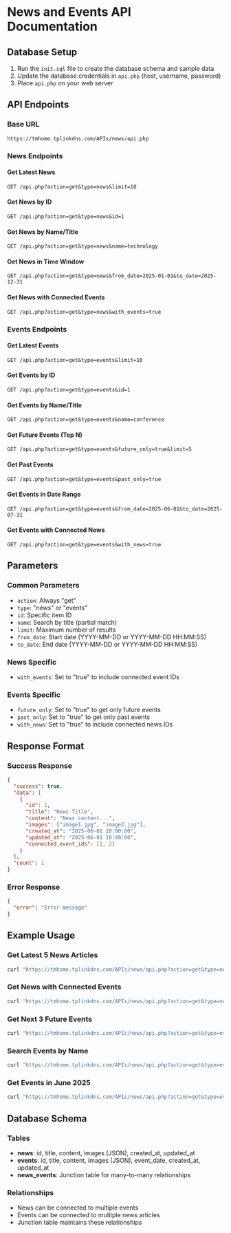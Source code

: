 # News and Events API Documentation

## Database Setup

1. Run the `init.sql` file to create the database schema and sample data
2. Update the database credentials in `api.php` (host, username, password)
3. Place `api.php` on your web server

## API Endpoints

### Base URL
```
https://tmhome.tplinkdns.com/APIs/news/api.php
```

### News Endpoints

#### Get Latest News
```
GET /api.php?action=get&type=news&limit=10
```

#### Get News by ID
```
GET /api.php?action=get&type=news&id=1
```

#### Get News by Name/Title
```
GET /api.php?action=get&type=news&name=technology
```

#### Get News in Time Window
```
GET /api.php?action=get&type=news&from_date=2025-01-01&to_date=2025-12-31
```

#### Get News with Connected Events
```
GET /api.php?action=get&type=news&with_events=true
```

### Events Endpoints

#### Get Latest Events
```
GET /api.php?action=get&type=events&limit=10
```

#### Get Events by ID
```
GET /api.php?action=get&type=events&id=1
```

#### Get Events by Name/Title
```
GET /api.php?action=get&type=events&name=conference
```

#### Get Future Events (Top N)
```
GET /api.php?action=get&type=events&future_only=true&limit=5
```

#### Get Past Events
```
GET /api.php?action=get&type=events&past_only=true
```

#### Get Events in Date Range
```
GET /api.php?action=get&type=events&from_date=2025-06-01&to_date=2025-07-31
```

#### Get Events with Connected News
```
GET /api.php?action=get&type=events&with_news=true
```

## Parameters

### Common Parameters
- `action`: Always "get"
- `type`: "news" or "events"
- `id`: Specific item ID
- `name`: Search by title (partial match)
- `limit`: Maximum number of results
- `from_date`: Start date (YYYY-MM-DD or YYYY-MM-DD HH:MM:SS)
- `to_date`: End date (YYYY-MM-DD or YYYY-MM-DD HH:MM:SS)

### News Specific
- `with_events`: Set to "true" to include connected event IDs

### Events Specific
- `future_only`: Set to "true" to get only future events
- `past_only`: Set to "true" to get only past events
- `with_news`: Set to "true" to include connected news IDs

## Response Format

### Success Response
```json
{
  "success": true,
  "data": [
    {
      "id": 1,
      "title": "News Title",
      "content": "News content...",
      "images": ["image1.jpg", "image2.jpg"],
      "created_at": "2025-06-01 10:00:00",
      "updated_at": "2025-06-01 10:00:00",
      "connected_event_ids": [1, 2]
    }
  ],
  "count": 1
}
```

### Error Response
```json
{
  "error": "Error message"
}
```

## Example Usage

### Get Latest 5 News Articles
```bash
curl "https://tmhome.tplinkdns.com/APIs/news/api.php?action=get&type=news&limit=5"
```

### Get News with Connected Events
```bash
curl "https://tmhome.tplinkdns.com/APIs/news/api.php?action=get&type=news&with_events=true"
```

### Get Next 3 Future Events
```bash
curl "https://tmhome.tplinkdns.com/APIs/news/api.php?action=get&type=events&future_only=true&limit=3"
```

### Search Events by Name
```bash
curl "https://tmhome.tplinkdns.com/APIs/news/api.php?action=get&type=events&name=conference"
```

### Get Events in June 2025
```bash
curl "https://tmhome.tplinkdns.com/APIs/news/api.php?action=get&type=events&from_date=2025-06-01&to_date=2025-06-30"
```

## Database Schema

### Tables
- **news**: id, title, content, images (JSON), created_at, updated_at
- **events**: id, title, content, images (JSON), event_date, created_at, updated_at  
- **news_events**: Junction table for many-to-many relationships

### Relationships
- News can be connected to multiple events
- Events can be connected to multiple news articles
- Junction table maintains these relationships